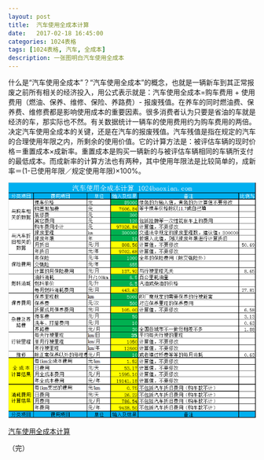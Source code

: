 ```yaml
---
layout: post
title:  汽车使用全成本计算
date:   2017-02-18 16:45:00
categories: 1024表格
tags: [1024表格, 汽车, 全成本]
description: 一张图明白汽车使用全成本
---
```


什么是“汽车使用全成本”？“汽车使用全成本”的概念，也就是一辆新车到其正常报废之前所有相关的经济投入，用公式表示就是：汽车使用全成本=购车费用 + 使用费用（燃油、保养、维修、保险、养路费）- 报废残值。在养车的同时燃油费、保养费、维修费都是影响使用成本的重要因素。很多消费者认为只要是省油的车就是经济的车，那实际也不然。有关数据统计一辆车的使用费用约为购车费用的两倍。
决定汽车使用全成本的关键，还是在汽车的报废残值。汽车残值是指在规定的汽车的合理使用年限之内，所剩余的使用价值。它的计算方法是：被评估车辆的现时价格＝重置成本×成新率。重置成本是购买一辆新的与被评估车辆相同的车辆所支付的最低成本。而成新率的计算方法也有两种，其中使用年限法是比较简单的，成新率＝(1-已使用年限／规定使用年限)×100%。


![花冠2013全成本计算](/images/2017/2017-02-18-car.png)

[汽车使用全成本计算](/uploads/2017/car_use_full_cost_calculation.xlsx)

（完）
